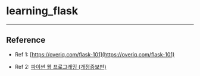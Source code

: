 # learning_flask

---

## Reference
- Ref 1: [https://overiq.com/flask-101](https://overiq.com/flask-101)
  
- Ref 2: [파이썬 웹 프로그래밍 (개정증보판)](https://wikibook.co.kr/flask-revised/)